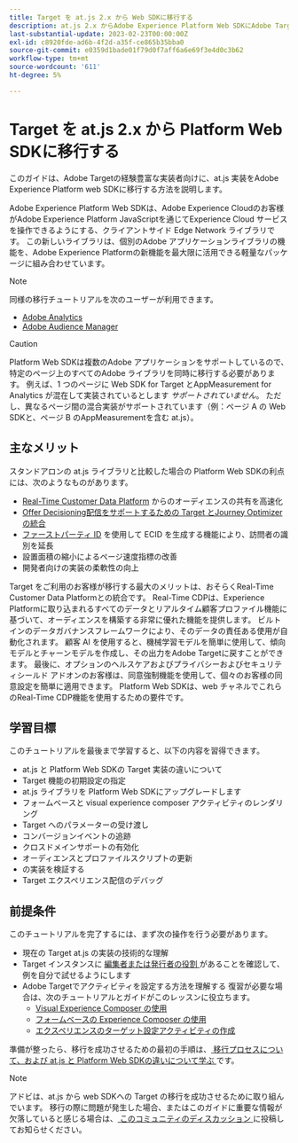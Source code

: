 ```yaml
---
title: Target を at.js 2.x から Web SDKに移行する
description: at.js 2.x からAdobe Experience Platform Web SDKにAdobe Targetの実装を移行する方法について説明します。 JavaScript ライブラリの読み込み、パラメーターの送信、レンダリングアクティビティ、その他の注目すべきコールアウトについて説明します。
last-substantial-update: 2023-02-23T00:00:00Z
exl-id: c8920fde-ad6b-4f2d-a35f-ce865b35bba0
source-git-commit: e0359d1bade01f79d0f7aff6a6e69f3e4d0c3b62
workflow-type: tm+mt
source-wordcount: '611'
ht-degree: 5%

---
```


# Target を at.js 2.x から Platform Web SDKに移行する

このガイドは、Adobe Targetの経験豊富な実装者向けに、at.js 実装をAdobe Experience Platform web SDKに移行する方法を説明します。

Adobe Experience Platform Web SDKは、Adobe Experience Cloudのお客様がAdobe Experience Platform JavaScriptを通じてExperience Cloud サービスを操作できるようにする、クライアントサイド Edge Network ライブラリです。 この新しいライブラリは、個別のAdobe アプリケーションライブラリの機能を、Adobe Experience Platformの新機能を最大限に活用できる軽量なパッケージに組み合わせています。


>[!NOTE]
>
>同様の移行チュートリアルを次のユーザーが利用できます。
>
> * [Adobe Analytics](../tutorial-migrate-analytics-websdk/migration-to-websdk-overview.md)
> * [Adobe Audience Manager](https://experienceleague.adobe.com/ja/docs/audience-manager/user-guide/migrate-to-web-sdk/appmeasurement-to-web-sdk)

>[!CAUTION]
>
> Platform Web SDKは複数のAdobe アプリケーションをサポートしているので、特定のページ上のすべてのAdobe ライブラリを同時に移行する必要があります。 例えば、1 つのページに Web SDK for Target とAppMeasurement for Analytics が混在して実装されているとします _サポートされていません_。 ただし、異なるページ間の混合実装がサポートされています（例：ページ A の Web SDKと、ページ B のAppMeasurementを含む at.js）。



## 主なメリット

スタンドアロンの at.js ライブラリと比較した場合の Platform Web SDKの利点には、次のようなものがあります。

* [Real-Time Customer Data Platform](https://experienceleague.adobe.com/ja/docs/platform-learn/tutorials/destinations/target/next-hit-personalization) からのオーディエンスの共有を高速化
* [Offer Decisioning配信をサポートするための Target とJourney Optimizerの統合 ](https://experienceleague.adobe.com/ja/docs/target/using/integrate/ajo/offer-decision)
* [ ファーストパーティ ID](https://experienceleague.adobe.com/ja/docs/platform-learn/data-collection/edge-network/generate-first-party-device-ids) を使用して ECID を生成する機能により、訪問者の識別を延長
* 設置面積の縮小によるページ速度指標の改善
* 開発者向けの実装の柔軟性の向上

Target をご利用のお客様が移行する最大のメリットは、おそらくReal-Time Customer Data Platformとの統合です。 Real-Time CDPは、Experience Platformに取り込まれるすべてのデータとリアルタイム顧客プロファイル機能に基づいて、オーディエンスを構築する非常に優れた機能を提供します。 ビルトインのデータガバナンスフレームワークにより、そのデータの責任ある使用が自動化されます。 顧客 AI を使用すると、機械学習モデルを簡単に使用して、傾向モデルとチャーンモデルを作成し、その出力をAdobe Targetに戻すことができます。 最後に、オプションのヘルスケアおよびプライバシーおよびセキュリティシールド アドオンのお客様は、同意強制機能を使用して、個々のお客様の同意設定を簡単に適用できます。 Platform Web SDKは、web チャネルでこれらのReal-Time CDP機能を使用するための要件です。

## 学習目標

このチュートリアルを最後まで学習すると、以下の内容を習得できます。

* at.js と Platform Web SDKの Target 実装の違いについて
* Target 機能の初期設定の指定
* at.js ライブラリを Platform Web SDKにアップグレードします
* フォームベースと visual experience composer アクティビティのレンダリング
* Target へのパラメーターの受け渡し
* コンバージョンイベントの追跡
* クロスドメインサポートの有効化
* オーディエンスとプロファイルスクリプトの更新
* の実装を検証する
* Target エクスペリエンス配信のデバッグ


## 前提条件

このチュートリアルを完了するには、まず次の操作を行う必要があります。

* 現在の Target at.js の実装の技術的な理解
* Target インスタンスに [ 編集者または発行者の役割 ](https://experienceleague.adobe.com/docs/target/using/administer/manage-users/enterprise/properties-overview.html?lang=ja#section_8C425E43E5DD4111BBFC734A2B7ABC80) があることを確認して、例を自分で試せるようにします
* Adobe Targetでアクティビティを設定する方法を理解する 復習が必要な場合は、次のチュートリアルとガイドがこのレッスンに役立ちます。
   * [Visual Experience Composer の使用](https://experienceleague.adobe.com/docs/target-learn/tutorials/experiences/use-the-visual-experience-composer.html?lang=ja)
   * [ フォームベースの Experience Composer の使用 ](https://experienceleague.adobe.com/docs/target-learn/tutorials/experiences/use-the-form-based-experience-composer.html?lang=ja)
   * [エクスペリエンスのターゲット設定アクティビティの作成](https://experienceleague.adobe.com/docs/target-learn/tutorials/activities/create-experience-targeting-activities.html?lang=ja)

準備が整ったら、移行を成功させるための最初の手順は、[ 移行プロセスについて、および at.js と Platform Web SDKの違いについて学ぶ ](migration-overview.md) です。

>[!NOTE]
>
>アドビは、at.js から web SDKへの Target の移行を成功させるために取り組んでいます。 移行の際に問題が発生した場合、またはこのガイドに重要な情報が欠落していると感じる場合は、[ このコミュニティのディスカッション ](https://experienceleaguecommunities.adobe.com/t5/adobe-experience-platform-data/tutorial-discussion-migrate-target-from-at-js-to-web-sdk/m-p/575587?profile.language=ja#M463) に投稿してお知らせください。
